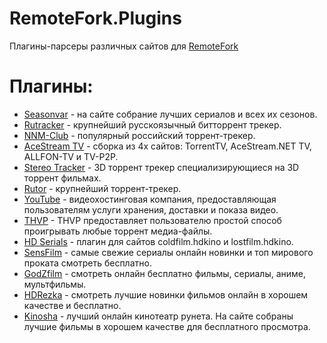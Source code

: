 # RemoteFork.Plugins
Плагины-парсеры различных сайтов для [RemoteFork](https://github.com/ShutovPS/RemoteFork)
# Плагины:
- [Seasonvar](https://github.com/ShutovPS/RemoteFork.Plugins/tree/seasonvar) - на сайте собрание лучших сериалов и всех их сезонов.
- [Rutracker](https://github.com/ShutovPS/RemoteFork.Plugins/tree/rutracker) - крупнейший русскоязычный битторрент трекер.
- [NNM-Club](https://github.com/ShutovPS/RemoteFork.Plugins/tree/nnmclub) - популярный российский торрент-трекер.
- [AceStream TV](https://github.com/ShutovPS/RemoteFork.Plugins/tree/acestreamtv) - сборка из 4х сайтов: TorrentTV, AceStream.NET TV, ALLFON-TV и TV-P2P.
- [Stereo Tracker](https://github.com/ShutovPS/RemoteFork.Plugins/tree/stereotracker) - 3D торрент трекер специализирующиеся на 3D торрент фильмах.
- [Rutor](https://github.com/ShutovPS/RemoteFork.Plugins/tree/rutor) - крупнейший торрент-трекер.
- [YouTube](https://github.com/ShutovPS/RemoteFork.Plugins/tree/youtube) - видеохостинговая компания, предоставляющая пользователям услуги хранения, доставки и показа видео.
- [THVP](https://github.com/ShutovPS/RemoteFork.Plugins/tree/thvp) - THVP предоставляет пользователю простой способ проигрывать любые торрент медиа-файлы.
- [HD Serials](https://github.com/ShutovPS/RemoteFork.Plugins/tree/hdserials) - плагин для сайтов coldfilm.hdkino и lostfilm.hdkino.
- [SensFilm](https://github.com/ShutovPS/RemoteFork.Plugins/tree/sensfilm) - самые свежие сериалы онлайн новинки и топ мирового проката смотреть бесплатно.
- [GodZfilm](https://github.com/ShutovPS/RemoteFork.Plugins/tree/godzfilm) - смотреть онлайн бесплатно фильмы, сериалы, аниме, мультфильмы.
- [HDRezka](https://github.com/ShutovPS/RemoteFork.Plugins/tree/hdrezka) - смотреть лучшие новинки фильмов онлайн в хорошем качестве и бесплатно.
- [Kinosha](https://github.com/ShutovPS/RemoteFork.Plugins/tree/kinosha) - лучший онлайн кинотеатр рунета. На сайте собраны лучшие фильмы в хорошем качестве для бесплатного просмотра.

